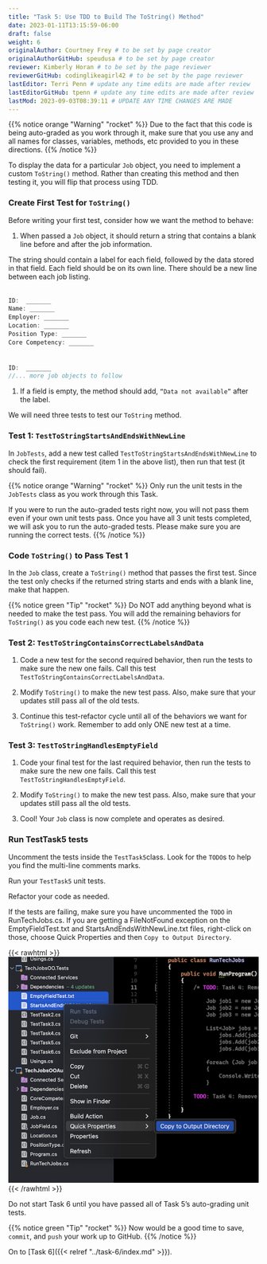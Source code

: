 ```yaml
---
title: "Task 5: Use TDD to Build The ToString() Method"
date: 2023-01-11T13:15:59-06:00
draft: false
weight: 6
originalAuthor: Courtney Frey # to be set by page creator
originalAuthorGitHub: speudusa # to be set by page creator
reviewer: Kimberly Horan # to be set by the page reviewer
reviewerGitHub: codinglikeagirl42 # to be set by the page reviewer
lastEditor: Terri Penn # update any time edits are made after review
lastEditorGitHub: tpenn # update any time edits are made after review
lastMod: 2023-09-03T08:39:11 # UPDATE ANY TIME CHANGES ARE MADE
---
```


{{% notice orange "Warning" "rocket" %}}
Due to the fact that this code is being auto-graded as you work through it, make sure that you use any and all names for classes, variables, methods, etc provided to you in these directions.
{{% /notice %}}

To display the data for a particular `Job` object, you need to implement a custom `ToString()` method. Rather than creating this method and then testing it, you will flip that process using TDD.

### Create First Test for `ToString()`

Before writing your first test, consider how we want the method to behave:
1. When passed a `Job` object, it should return a string that contains a blank line before and after the job information.

The string should contain a label for each field, followed by the data stored in that field. Each field should be on its own line.  There should be a new line between each job listing. 

   ```C# {linenos=true}

   ID:  _______
   Name: _______
   Employer: _______
   Location: _______
   Position Type: _______
   Core Competency: _______


   ID:  _______
   //... more job objects to follow
   ```

1. If a field is empty, the method should add, `“Data not available”` after the label.

We will need three tests to test our `ToString` method.

### Test 1: `TestToStringStartsAndEndsWithNewLine`

In `JobTests`, add a new test called `TestToStringStartsAndEndsWithNewLine` to check the first requirement (item 1 in the above list), then run that test (it should fail).


{{% notice orange "Warning" "rocket" %}}
Only run the unit tests in the `JobTests` class as you work through this Task.


If you were to run the auto-graded tests right now, you will not pass them even if your own unit tests pass.  Once you have all 3 unit tests completed, we will ask you to run the auto-graded tests.  Please make sure you are running the correct tests.
{{% /notice %}}

### Code `ToString()` to Pass Test 1

In the `Job` class, create a `ToString()` method that passes the first test. Since the test only checks if the returned string starts and ends with a blank line, make that happen.

{{% notice green "Tip" "rocket" %}}
Do NOT add anything beyond what is needed to make the test pass. You will add the remaining behaviors for `ToString()` as you code each new test.
{{% /notice %}}

### Test 2: `TestToStringContainsCorrectLabelsAndData`

1. Code a new test for the second required behavior, then run the tests to make sure the new one fails. Call this test `TestToStringContainsCorrectLabelsAndData`.

1. Modify `ToString()` to make the new test pass. Also, make sure that your updates still pass all of the old tests.

1. Continue this test-refactor cycle until all of the behaviors we want for `ToString()` work. Remember to add only ONE new test at a time.

### Test 3: `TestToStringHandlesEmptyField`
1. Code your final test for the last required behavior, then run the tests to make sure the new one fails. Call this test `TestToStringHandlesEmptyField`.

1. Modify `ToString()` to make the new test pass. Also, make sure that your updates still pass all the old tests.

1. Cool! Your `Job` class is now complete and operates as desired.


### Run TestTask5 tests

Uncomment the tests inside the `TestTask5`class.  Look for the `TODO`s to help you find the multi-line comments marks.

Run your `TestTask5` unit tests. 

Refactor your code as needed. 

If the tests are failing, make sure you have uncommented the `TODO` in RunTechJobs.cs.  If you are getting a FileNotFound exception on the EmptyFieldTest.txt and StartsAndEndsWithNewLine.txt files, right-click on those, choose Quick Properties and then `Copy to Output Directory`.

{{< rawhtml >}}
<img src="pictures/copy-to-output-directory.png" alt="Copy to Output Directory" />
{{< /rawhtml >}}

Do not start Task 6 until you have passed all of Task 5’s auto-grading unit tests.

{{% notice green "Tip" "rocket" %}}
Now would be a good time to save, `commit`, and `push` your work up to GitHub.
{{% /notice %}}

On to [Task 6]({{< relref "../task-6/index.md" >}}).